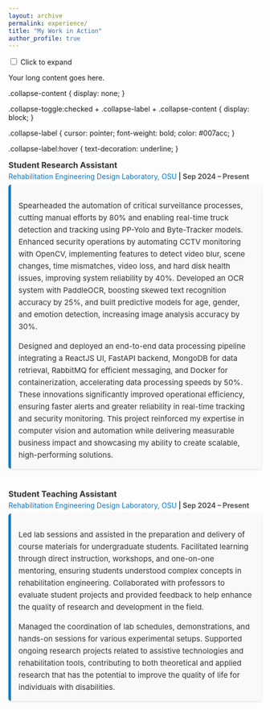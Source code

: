 ```yaml
---
layout: archive
permalink: experience/
title: "My Work in Action"
author_profile: true
---
```


<input type="checkbox" id="section1" class="collapse-toggle">
<label for="section1" class="collapse-label">Click to expand</label>
<div class="collapse-content">
  <p>Your long content goes here.</p>
</div>

.collapse-content {
  display: none;
}

.collapse-toggle:checked + .collapse-label + .collapse-content {
  display: block;
}

.collapse-label {
  cursor: pointer;
  font-weight: bold;
  color: #007acc;
}

.collapse-label:hover {
  text-decoration: underline;
}

<div class="experience-item">
  <div class="experience-title">
    <strong>Student Research Assistant</strong>  
    <span><a href="https://red.osu.edu/team/" target="_blank">Rehabilitation Engineering Design Laboratory, OSU</a> | Sep 2024 – Present</span>
  </div>
  
  <div class="experience-description">
    <p>
      Spearheaded the automation of critical surveillance processes, cutting manual efforts by 80% and enabling real-time truck detection and tracking using PP-Yolo and Byte-Tracker models. Enhanced security operations by automating CCTV monitoring with OpenCV, implementing features to detect video blur, scene changes, time mismatches, video loss, and hard disk health issues, improving system reliability by 40%. Developed an OCR system with PaddleOCR, boosting skewed text recognition accuracy by 25%, and built predictive models for age, gender, and emotion detection, increasing image analysis accuracy by 30%.
    </p>
    <p>
      Designed and deployed an end-to-end data processing pipeline integrating a ReactJS UI, FastAPI backend, MongoDB for data retrieval, RabbitMQ for efficient messaging, and Docker for containerization, accelerating data processing speeds by 50%. These innovations significantly improved operational efficiency, ensuring faster alerts and greater reliability in real-time tracking and security monitoring. This project reinforced my expertise in computer vision and automation while delivering measurable business impact and showcasing my ability to create scalable, high-performing solutions.
    </p>
  </div>
</div>

<div class="experience-item">
  <div class="experience-title">
    <strong>Student Teaching Assistant</strong>  
    <span><a href="https://cse.osu.edu/" target="_blank">Rehabilitation Engineering Design Laboratory, OSU</a> | Sep 2024 – Present</span>
  </div>
  
  <div class="experience-description">
    <p>
      Led lab sessions and assisted in the preparation and delivery of course materials for undergraduate students. Facilitated learning through direct instruction, workshops, and one-on-one mentoring, ensuring students understood complex concepts in rehabilitation engineering. Collaborated with professors to evaluate student projects and provided feedback to help enhance the quality of research and development in the field.
    </p>
    <p>
      Managed the coordination of lab schedules, demonstrations, and hands-on sessions for various experimental setups. Supported ongoing research projects related to assistive technologies and rehabilitation tools, contributing to both theoretical and applied research that has the potential to improve the quality of life for individuals with disabilities.
    </p>
  </div>
</div>

<style>
  /* Container for each experience item */
  .experience-item {
    margin-bottom: 40px; /* Space between experience entries */
  }

  /* Title of the experience with job role and organization */
  .experience-title {
    font-size: 16px;
    font-weight: bold;
    color: #333;
    margin-bottom: 8px;
  }

  .experience-title span {
    display: block;
    font-size: 14px;
    color: #555;
    margin-top: 4px;
  }

  /* Styling the experience description */
  .experience-description {
    background-color: #f9f9f9; /* Light background for readability */
    padding: 15px;
    border-left: 5px solid #007acc; /* Accent color for visual interest */
    border-radius: 5px;
    box-shadow: 0 2px 4px rgba(0, 0, 0, 0.1);
  }

  /* Paragraph styling inside description */
  .experience-description p {
    font-size: 15px;
    line-height: 1.6;
    color: #333;
    margin-bottom: 12px; /* Space between paragraphs */
  }

  .experience-description p:last-child {
    margin-bottom: 0; /* No margin on last paragraph */
  }

  /* Link styling */
  .experience-title a {
    text-decoration: none;
    color: #007acc;
    font-weight: normal;
  }

  .experience-title a:hover {
    text-decoration: underline;
  }
</style>
